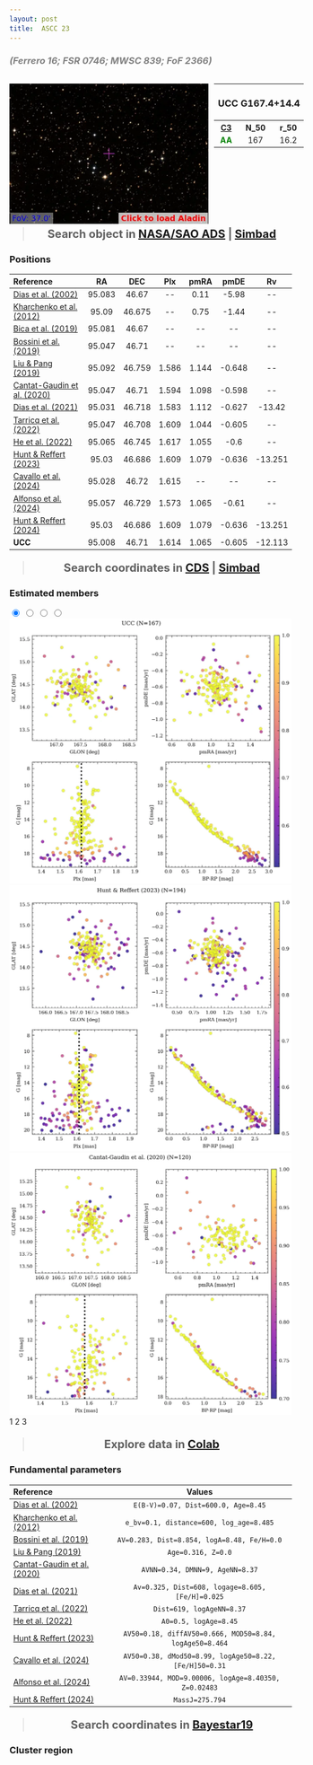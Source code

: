 ```yaml
---
layout: post
title:  ASCC 23
---
```

<h3><span style="color: #808080;"><i>(Ferrero 16; FSR 0746; MWSC 839; FoF 2366)</i></span></h3><div style="display: flex; justify-content: space-between; width:720px;height:250px">
<div style="text-align: center;">

<!-- Static image + data attributes for FOV and target -->
<img id="aladin_img"
     data-umami-event="aladin_load"
     src="https://raw.githubusercontent.com/ucc23/Q2P/main/plots/ascc23_aladin.webp"
     alt="Click to load Aladin Lite" 
     style="width:355px;height:250px; cursor: pointer;"
     data-fov="0.54" 
     data-target="95.008 46.71"/>
<!-- Div to contain Aladin Lite viewer -->
<div id="aladin-lite-div" style="width:355px;height:250px;display:none;"></div>
<!-- Aladin Lite script (will be loaded after the image is clicked) -->
<script src="{{ site.baseurl }}/scripts/aladin_load.js"></script>

</div>
<!-- Left block -->

<table style="width:355px;height:250px;">
  <!-- Row 1 (title) -->
  <tr>
    <td colspan="5"><h3>UCC G167.4+14.4</h3></td>
  </tr>
  <!-- Row 2 -->
  <tr>
    <th style="text-align: center;"><a href="https://ucc.ar/faq#what-is-the-c3-parameter" title="Combined class">C3</a></th>
    <th style="text-align: center;"><div title="Stars with membership probability >50%">N_50</div></th>
    <th style="text-align: center;"><div title="Radius that contains half the members [arcmin]">r_50</div></th>
  </tr>
  <!-- Row 3 -->
  <tr>
    <td style="text-align: center;"><span style="color: green; font-weight: bold;">A</span><span style="color: green; font-weight: bold;">A</span></td>
    <td style="text-align: center;">167</td>
    <td style="text-align: center;">16.2</td>
  </tr>
</table>
</div>

> <p style="text-align:center; font-weight: bold; font-size:20px">Search object in <a data-umami-event="nasa_search" href="https://ui.adsabs.harvard.edu/search/q=%20collection%3Aastronomy%20body%3A%22ASCC%2023%22&sort=date%20desc%2C%20bibcode%20desc&p_=0" target="_blank">NASA/SAO ADS</a> | <a data-umami-event="simbad_search" href="https://simbad.cds.unistra.fr/simbad/sim-id-refs?Ident=ascc23" target="_blank">Simbad</a></p>


### Positions

| Reference    | RA    | DEC   | Plx  | pmRA  | pmDE   |  Rv  |
| :---         | :---: | :---: | :---: | :---: | :---: | :---: |
|[Dias et al. (2002)](https://ui.adsabs.harvard.edu/abs/2002A%26A...389..871D) | 95.083 | 46.67 | -- | 0.11 | -5.98 | -- |
|[Kharchenko et al. (2012)](https://ui.adsabs.harvard.edu/abs/2012A%26A...543A.156K) | 95.09 | 46.675 | -- | 0.75 | -1.44 | -- |
|[Bica et al. (2019)](https://ui.adsabs.harvard.edu/abs/2019AJ....157...12B) | 95.081 | 46.67 | -- | -- | -- | -- |
|[Bossini et al. (2019)](https://ui.adsabs.harvard.edu/abs/2019A%26A...623A.108B) | 95.047 | 46.71 | -- | -- | -- | -- |
|[Liu & Pang (2019)](https://ui.adsabs.harvard.edu/abs/2019ApJS..245...32L) | 95.092 | 46.759 | 1.586 | 1.144 | -0.648 | -- |
|[Cantat-Gaudin et al. (2020)](https://ui.adsabs.harvard.edu/abs/2020A%26A...640A...1C) | 95.047 | 46.71 | 1.594 | 1.098 | -0.598 | -- |
|[Dias et al. (2021)](https://ui.adsabs.harvard.edu/abs/2021MNRAS.504..356D) | 95.031 | 46.718 | 1.583 | 1.112 | -0.627 | -13.42 |
|[Tarricq et al. (2022)](https://ui.adsabs.harvard.edu/abs/2022A%26A...659A..59T) | 95.047 | 46.708 | 1.609 | 1.044 | -0.605 | -- |
|[He et al. (2022)](https://ui.adsabs.harvard.edu/abs/2022ApJS..262....7H) | 95.065 | 46.745 | 1.617 | 1.055 | -0.6 | -- |
|[Hunt & Reffert (2023)](https://ui.adsabs.harvard.edu/abs/2023A%26A...673A.114H) | 95.03 | 46.686 | 1.609 | 1.079 | -0.636 | -13.251 |
|[Cavallo et al. (2024)](https://ui.adsabs.harvard.edu/abs/2024AJ....167...12C) | 95.028 | 46.72 | 1.615 | -- | -- | -- |
|[Alfonso et al. (2024)](https://ui.adsabs.harvard.edu/abs/2024A%26A...689A..18A) | 95.057 | 46.729 | 1.573 | 1.065 | -0.61 | -- |
|[Hunt & Reffert (2024)](https://ui.adsabs.harvard.edu/abs/2024A%26A...686A..42H) | 95.03 | 46.686 | 1.609 | 1.079 | -0.636 | -13.251 |
| **UCC** |95.008 | 46.71 | 1.614 | 1.065 | -0.605 | -12.113 |

> <p style="text-align:center; font-weight: bold; font-size:20px">Search coordinates in <a data-umami-event="cds_coord_search" href="https://cdsportal.u-strasbg.fr/?target=95.008,+46.71" target="_blank">CDS</a> | <a data-umami-event="simbad_coord_search" href="https://simbad.cds.unistra.fr/mobile/object_list.html?coord=95.008%2046.71&output=json&radius=5&userEntry=ascc23" target="_blank">Simbad</a></p>

### Estimated members

<div class="carousel">
<input type="radio" name="radio-btn" id="slide1" checked>
<input type="radio" name="radio-btn" id="slide1">
<input type="radio" name="radio-btn" id="slide2">
<input type="radio" name="radio-btn" id="slide3">
<div class="slides">
<div class="slide">
<a href="https://raw.githubusercontent.com/ucc23/Q2P/main/plots/UCC/ascc23.webp" target="_blank">
<img src="https://raw.githubusercontent.com/ucc23/Q2P/main/plots/UCC/ascc23.webp" alt="ASCC 23 UCC">
</a>
</div>
<div class="slide">
<a href="https://raw.githubusercontent.com/ucc23/Q2P/main/plots/HUNT23/ascc23.webp" target="_blank">
<img src="https://raw.githubusercontent.com/ucc23/Q2P/main/plots/HUNT23/ascc23.webp" alt="ASCC 23 HUNT23">
</a>
</div>
<div class="slide">
<a href="https://raw.githubusercontent.com/ucc23/Q2P/main/plots/CANTAT20/ascc23.webp" target="_blank">
<img src="https://raw.githubusercontent.com/ucc23/Q2P/main/plots/CANTAT20/ascc23.webp" alt="ASCC 23 CANTAT20">
</a>
</div>
</div>
<div class="indicators">
<label for="slide1">1</label>
<label for="slide2">2</label>
<label for="slide3">3</label>
</div>
</div>


> <p style="text-align:center; font-weight: bold; font-size:20px">Explore data in <a data-umami-event="colab" href="https://colab.research.google.com/github/ucc23/ucc/blob/main/assets/notebook.ipynb" target="_blank">Colab</a></p>


### Fundamental parameters

| Reference |  Values |
| :---      |  :---:  |
| [Dias et al. (2002)](https://ui.adsabs.harvard.edu/abs/2002A%26A...389..871D) | `E(B-V)=0.07, Dist=600.0, Age=8.45` |
| [Kharchenko et al. (2012)](https://ui.adsabs.harvard.edu/abs/2012A%26A...543A.156K) | `e_bv=0.1, distance=600, log_age=8.485` |
| [Bossini et al. (2019)](https://ui.adsabs.harvard.edu/abs/2019A%26A...623A.108B) | `AV=0.283, Dist=8.854, logA=8.48, Fe/H=0.0` |
| [Liu & Pang (2019)](https://ui.adsabs.harvard.edu/abs/2019ApJS..245...32L) | `Age=0.316, Z=0.0` |
| [Cantat-Gaudin et al. (2020)](https://ui.adsabs.harvard.edu/abs/2020A%26A...640A...1C) | `AVNN=0.34, DMNN=9, AgeNN=8.37` |
| [Dias et al. (2021)](https://ui.adsabs.harvard.edu/abs/2021MNRAS.504..356D) | `Av=0.325, Dist=608, logage=8.605, [Fe/H]=0.025` |
| [Tarricq et al. (2022)](https://ui.adsabs.harvard.edu/abs/2022A%26A...659A..59T) | `Dist=619, logAgeNN=8.37` |
| [He et al. (2022)](https://ui.adsabs.harvard.edu/abs/2022ApJS..262....7H) | `A0=0.5, logAge=8.45` |
| [Hunt & Reffert (2023)](https://ui.adsabs.harvard.edu/abs/2023A%26A...673A.114H) | `AV50=0.18, diffAV50=0.666, MOD50=8.84, logAge50=8.464` |
| [Cavallo et al. (2024)](https://ui.adsabs.harvard.edu/abs/2024AJ....167...12C) | `AV50=0.38, dMod50=8.99, logAge50=8.22, [Fe/H]50=0.31` |
| [Alfonso et al. (2024)](https://ui.adsabs.harvard.edu/abs/2024A%26A...689A..18A) | `AV=0.33944, MOD=9.00006, logAge=8.40350, Z=0.02483` |
| [Hunt & Reffert (2024)](https://ui.adsabs.harvard.edu/abs/2024A%26A...686A..42H) | `MassJ=275.794` |

> <p style="text-align:center; font-weight: bold; font-size:20px">Search coordinates in <a data-umami-event="bayestar" href="http://argonaut.skymaps.info/query?lon=167.468%20&lat=14.409&coordsys=gal&mapname=bayestar2019" target="_blank">Bayestar19</a></p>


### Cluster region

<html lang="en">
  <body>
    <center>
    <div id="plot-params"
         data-oc-name="ascc23"
         data-ra-center="95.05"
         data-dec-center="46.71"
         data-rad-deg="16.2"
         data-plx="1.614">
    </div>
    <div id="plot-container">
        <div id="plot"></div>
    </div>
    <script defer type="module" src="{{ site.baseurl }}/scripts/radec_scatter.js"></script>
    </center>
  </body>
</html>
<br>
